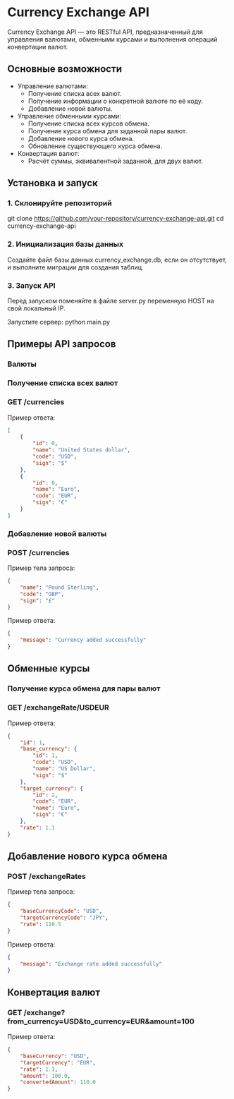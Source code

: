 # Currency Exchange API

Currency Exchange API — это RESTful API, предназначенный для управления валютами, обменными курсами и выполнения операций конвертации валют.

## Основные возможности
- Управление валютами:
  - Получение списка всех валют.
  - Получение информации о конкретной валюте по её коду.
  - Добавление новой валюты.
- Управление обменными курсами:
  - Получение списка всех курсов обмена.
  - Получение курса обмена для заданной пары валют.
  - Добавление нового курса обмена.
  - Обновление существующего курса обмена.
- Конвертация валют:
  - Расчёт суммы, эквивалентной заданной, для двух валют.

## Установка и запуск

### 1. Склонируйте репозиторий

git clone https://github.com/your-repository/currency-exchange-api.git
cd currency-exchange-api

### 2. Инициализация базы данных

Создайте файл базы данных currency_exchange.db, если он отсутствует, и выполните миграции для создания таблиц.

### 3. Запуск API

Перед запуском поменяйте в файле server.py переменную HOST на свой локальный IP. 

Запустите сервер: 
python main.py

## Примеры API запросов
### Валюты
### Получение списка всех валют

### GET /currencies
Пример ответа:

```json
[
    {
        "id": 0,
        "name": "United States dollar",
        "code": "USD",
        "sign": "$"
    },
    {
        "id": 0,
        "name": "Euro",
        "code": "EUR",
        "sign": "€"
    }
]
```

### Добавление новой валюты

### POST /currencies
Пример тела запроса:

```json
{
    "name": "Pound Sterling",
    "code": "GBP",
    "sign": "£"
}
```
Пример ответа:
```json
{
    "message": "Currency added successfully"
}
```

## Обменные курсы
### Получение курса обмена для пары валют

### GET /exchangeRate/USDEUR
Пример ответа:

```json
{
    "id": 1,
    "base_currency": {
        "id": 1,
        "code": "USD",
        "name": "US Dollar",
        "sign": "$"
    },
    "target_currency": {
        "id": 2,
        "code": "EUR",
        "name": "Euro",
        "sign": "€"
    },
    "rate": 1.1
}
```

## Добавление нового курса обмена

### POST /exchangeRates
Пример тела запроса:
```json
{
    "baseCurrencyCode": "USD",
    "targetCurrencyCode": "JPY",
    "rate": 110.5
}
```
Пример ответа:
```json
{
    "message": "Exchange rate added successfully"
}
```
## Конвертация валют

### GET /exchange?from_currency=USD&to_currency=EUR&amount=100
Пример ответа:
```json
{
    "baseCurrency": "USD",
    "targetCurrency": "EUR",
    "rate": 1.1,
    "amount": 100.0,
    "convertedAmount": 110.0
}
```